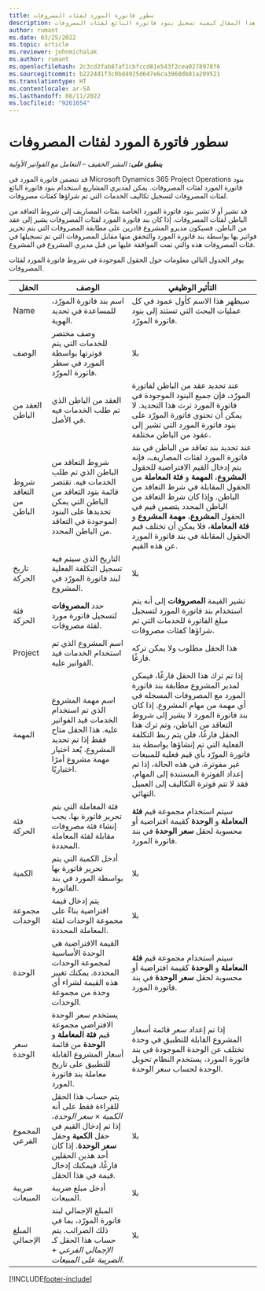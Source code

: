 ```yaml
---
title: سطور فاتورة المورد لفئات المصروفات
description: يشرح هذا المقال كيفية تسجيل بنود فاتورة البائع لفئات المصروفات.
author: rumant
ms.date: 03/25/2022
ms.topic: article
ms.reviewer: johnmichalak
ms.author: rumant
ms.openlocfilehash: 2c3cd2fab87af1cbfccd81e543f2cea0278978f6
ms.sourcegitcommit: b2224d1f3c0bd4925d647e6ca3960db81a209521
ms.translationtype: HT
ms.contentlocale: ar-SA
ms.lasthandoff: 08/11/2022
ms.locfileid: "9261654"
---
```

# <a name="vendor-invoice-lines-for-expense-categories"></a>سطور فاتورة المورد لفئات المصروفات

_**ينطبق على:** النشر الخفيف – التعامل مع الفواتير الأولية_

قد تتضمن فاتورة المورد في Microsoft Dynamics 365 Project Operations بنود فاتورة المورد لفئات المصروفات. يمكن لمديري المشاريع استخدام بنود فاتورة البائع لفئات المصروفات لتسجيل تكاليف الخدمات التي تم شراؤها كفئات مصروفات.

قد تشير أو لا تشير بنود فاتورة المورد الخاصة بفئات المصاريف إلى شروط التعاقد من الباطن لفئات المصروفات. إذا كان بند فاتورة المورد لفئات المصروفات يشير إلى عقد من الباطن، فسيكون مديرو المشروع قادرين على مطابقة المصروفات التي يتم تحرير فواتير بها بواسطة بند فاتورة المورد والتحقق منها مقابل المصروفات التي تم تسجيلها في فئات المصروفات هذه والتي تمت الموافقة عليها من قبل مديري المشروع في المشروع.

يوفر الجدول التالي معلومات حول الحقول الموجودة في شروط فاتورة المورد لفئات المصروفات.

| الحقل | الوصف  | التأثير الوظيفي |
| --- | --- | --- |
| Name | اسم بند فاتورة المورّد، للمساعدة في تحديد الهوية. | سيظهر هذا الاسم كأول عمود في كل عمليات البحث التي تستند إلى بنود فاتورة المورّد. |
| الوصف  | وصف مختصر للخدمات التي يتم فوترتها بواسطة المورد في سطر فاتورة المورّد. | ‏‫بلا |
| العقد من الباطن | العقد من الباطن الذي تم طلب الخدمات فيه في الأصل. | عند تحديد عقد من الباطن لفاتورة المورّد، فإن جميع البنود الموجودة في فاتورة المورد ترث هذا التحديد. لا يمكن أن تحتوي فاتورة المورّد على بنود فاتورة المورد التي تشير إلى عقود من الباطن مختلفة. |
| شروط التعاقد من الباطن | شروط التعاقد من الباطن الذي تم طلب الخدمات فيه. تقتصر قائمة بنود التعاقد من الباطن التي يمكن تحديدها على البنود الموجودة في التعاقد من الباطن المحدد. | عند تحديد بند تعاقد من الباطن في بند فاتورة المورد لفئات المصاريف، فإنه يتم إدخال القيم الافتراضية للحقول **المشروع**، **المهمة** و **فئة المعاملة** من الحقول المقابلة في شرط التعاقد من الباطن. وإذا كان شرط التعاقد من الباطن المحدد يتضمن قيم في الحقول **المشروع**، **مهمة المشروع** و **فئة المعاملة**، فلا يمكن أن تختلف قيم الحقول المقابلة في بند فاتورة المورد عن هذه القيم. |
| تاريخ الحركة | التاريخ الذي سيتم فيه تسجيل التكلفة الفعلية لبند فاتورة المورّد في المشروع. |‏‫بلا |
| فئة الحركة | حدد **المصروفات** لتسجيل فاتورة مورد لفئة مصروفات. | تشير القيمة **المصروفات** إلى أنه يتم استخدام بند فاتورة المورد لتسجيل مبلغ الفاتورة للخدمات التي تم شراؤها كفئات مصروفات. |
| Project | اسم المشروع الذي تم استخدام الخدمات قيد الفواتير عليه. | هذا الحقل مطلوب ولا يمكن تركه فارغًا. |
| المهمة | اسم مهمة المشروع الذي تم استخدام الخدمات قيد الفواتير عليه. هذا الحقل متاح فقط إذا تم تحديد المشروع. يُعد اختيار مهمة مشروع أمرًا اختياريًا. | إذا تم ترك هذا الحقل فارغًا، فيمكن لمدير المشروع مطابقة بند فاتورة المورد مع المصروفات المسجله في أي مهمة من مهام المشروع. إذا كان بند فاتورة المورد لا يشير إلى شروط التعاقد من الباطن، وتم ترك هذا الحقل فارغًا، فلن يتم ربط التكلفة الفعلية التي تم إنشاؤها بواسطة بند فاتورة المورّد بأي قيم فعلية للمبيعات غير مفوترة. في هذه الحالة، إذا تم إعداد الفوترة المستندة إلى المهام، فقد لا تتم فوترة التكاليف إلى العميل النهائي. |
| فئة الحركة | فئة المعاملة التي يتم تحرير فاتورة بها. يجب إنشاء فئة مصروفات مقابلة لفئة المعاملة المحددة. | سيتم استخدام مجموعة قيم **فئة المعاملة** و **الوحدة** كقيمة افتراضية أو محسوبة لحقل **سعر الوحدة** في بند فاتورة المورد. |
| الكمية | أدخل الكمية التي يتم تحرير فاتورة بها بواسطة المورد في بند الفاتورة. |‏‫بلا|
| مجموعة الوحدات | يتم إدخال قيمة افتراضية بناءً على مجموعة الوحدات لفئة المعاملة المحددة. | ‏‫بلا |
| الوحدة | القيمة الافتراضية هي الوحدة الأساسية لمجموعة الوحدات المحددة. يمكنك تغيير هذه القيمة لشراء أي وحدة من مجموعة الوحدات. | سيتم استخدام مجموعة قيم **فئة المعاملة** و **الوحدة** كقيمة افتراضية أو محسوبة لحقل **سعر الوحدة** في بند فاتورة المورد. |
| سعر الوحدة | يستخدم سعر الوحدة الافتراضي مجموعة قيم **فئة المعاملة** و **الوحدة** من قائمة أسعار المشروع القابلة للتطبيق على تاريخ معاملة بند فاتورة المورد. | إذا تم إعداد سعر قائمة أسعار المشروع القابلة للتطبيق في وحدة تختلف عن الوحدة الموجودة في بند فاتورة المورد، يستخدم النظام تحويل الوحدة لحساب سعر الوحدة. |
| المجموع الفرعي | يتم حساب هذا الحقل للقراءة فقط على أنه *الكمية* &times; *سعر الوحدة*، إذا تم إدخال القيم في حقل **الكمية** وحقل **سعر الوحدة**. إذا كان أحد هذين الحقلين فارغًا، فيمكنك إدخال قيمة في هذا الحقل.| ‏‫بلا |
| ضريبة المبيعات | أدخل مبلغ ضريبة المبيعات. | ‏‫بلا |
| المبلغ الإجمالي | المبلغ الإجمالي لبند فاتورة المورّد، بما في ذلك الضرائب. يتم حساب هذا الحقل كـ *الإجمالي الفرعي* + *الضريبة على المبيعات*. | ‏‫بلا |

[!INCLUDE[footer-include](../../includes/footer-banner.md)]
